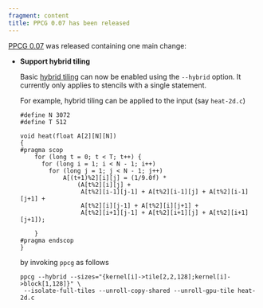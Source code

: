 ```yaml
---
fragment: content
title: PPCG 0.07 has been released
---
```



<a href="http://ppcg.gforge.inria.fr/">PPCG 0.07</a>
was released containing one main change:

 * **Support hybrid tiling**

   Basic <a href="http://dl.acm.org/citation.cfm?id=2544160">hybrid tiling</a>
   can now be enabled using the ```--hybrid``` option.
   It currently only applies to stencils with a single statement.

   For example, hybrid tiling can be applied to the input (say ```heat-2d.c```)

   ~~~
   #define N 3072
   #define T 512

   void heat(float A[2][N][N])
   {
   #pragma scop
       for (long t = 0; t < T; t++) {
         for (long i = 1; i < N - 1; i++)
           for (long j = 1; j < N - 1; j++)
               A[(t+1)%2][i][j] = (1/9.0f) *
                   (A[t%2][i][j] +
                    A[t%2][i-1][j-1] + A[t%2][i-1][j] + A[t%2][i-1][j+1] +
                    A[t%2][i][j-1] + A[t%2][i][j+1] +
                    A[t%2][i+1][j-1] + A[t%2][i+1][j] + A[t%2][i+1][j+1]);

       }
   #pragma endscop
   }
   ~~~
   by invoking ```ppcg``` as follows

   ~~~
   ppcg --hybrid --sizes="{kernel[i]->tile[2,2,128];kernel[i]->block[1,128]}" \
	--isolate-full-tiles --unroll-copy-shared --unroll-gpu-tile heat-2d.c
   ~~~
